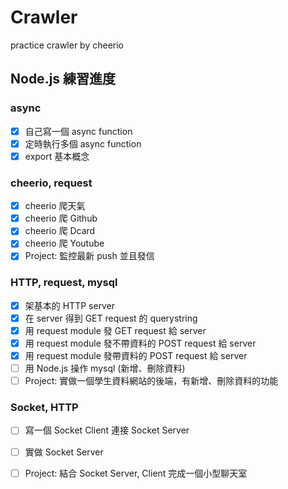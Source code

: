 # Crawler
practice crawler by cheerio

## Node.js 練習進度

### async

- [x] 自己寫一個 async function
- [x] 定時執行多個 async function
- [x] export 基本概念

### cheerio, request

- [x] cheerio 爬天氣
- [x] cheerio 爬 Github
- [x] cheerio 爬 Dcard
- [x] cheerio 爬 Youtube
- [x] Project: 監控最新 push 並且發信

### HTTP, request, mysql

- [x] 架基本的 HTTP server
- [x] 在 server 得到 GET request 的 querystring
- [x] 用 request module 發 GET request 給 server
- [x] 用 request module 發不帶資料的 POST request 給 server
- [x] 用 request module 發帶資料的 POST request 給 server
- [ ] 用 Node.js 操作 mysql (新增、刪除資料)
- [ ] Project: 實做一個學生資料網站的後端，有新增、刪除資料的功能

### Socket, HTTP

- [ ] 寫一個 Socket Client 連接 Socket Server
- [ ] 實做 Socket Server
- [ ] Project: 結合 Socket Server, Client 完成一個小型聊天室





